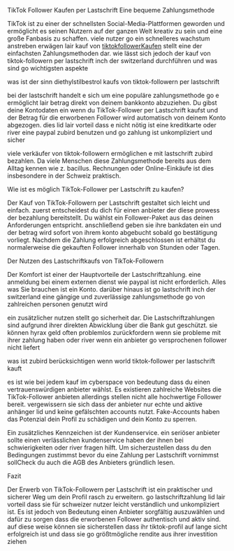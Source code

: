 TikTok Follower Kaufen per Lastschrift Eine bequeme Zahlungsmethode

TikTok ist zu einer der schnellsten Social-Media-Plattformen geworden und ermöglicht es seinen Nutzern auf der ganzen Welt kreativ zu sein und eine große Fanbasis zu schaffen. viele nutzer go ein schnelleres wachstum anstreben erwägen lair kauf von <a href="https://tiktokfollowerkaufen.ch/">tiktokfollowerKaufen</a> stellt eine der einfachsten Zahlungsmethoden dar. wie lässt sich jedoch der kauf von tiktok-followern per lastschrift inch der switzerland durchführen und was sind go wichtigsten aspekte

was ist der sinn diethylstilbestrol kaufs von tiktok-followern per lastschrift

bei der lastschrift handelt e sich um eine populäre zahlungsmethode go e ermöglicht lair betrag direkt von deinem bankkonto abzuziehen. Du gibst deine Kontodaten ein wenn du TikTok-Follower per Lastschrift kaufst und der Betrag für die erworbenen Follower wird automatisch von deinem Konto abgezogen. dies lid lair vorteil dass e nicht nötig ist eine kreditkarte oder river eine paypal zubird benutzen und go zahlung ist unkompliziert und sicher

viele verkäufer von tiktok-followern ermöglichen e mit lastschrift zubird bezahlen. Da viele Menschen diese Zahlungsmethode bereits aus dem Alltag kennen wie z. bacillus. Rechnungen oder Online-Einkäufe ist dies insbesondere in der Schweiz praktisch.



Wie ist es möglich TikTok-Follower per Lastschrift zu kaufen?



Der Kauf von TikTok-Followern per Lastschrift gestaltet sich leicht und einfach. zuerst entscheidest du dich für einen anbieter der diese prowess der bezahlung bereitstellt. Du wählst ein Follower-Paket aus das deinen Anforderungen entspricht. anschließend geben sie ihre bankdaten ein und der betrag wird sofort von ihrem konto abgebucht sobald go bestätigung vorliegt. Nachdem die Zahlung erfolgreich abgeschlossen ist erhältst du normalerweise die gekauften Follower innerhalb von Stunden oder Tagen.



Der Nutzen des Lastschriftkaufs von TikTok-Followern



Der Komfort ist einer der Hauptvorteile der Lastschriftzahlung. eine anmeldung bei einem externen dienst wie paypal ist nicht erforderlich. Alles was Sie brauchen ist ein Konto. darüber hinaus ist go lastschrift inch der switzerland eine gängige und zuverlässige zahlungsmethode go von zahlreichen personen genutzt wird



ein zusätzlicher nutzen stellt go sicherheit dar. Die Lastschriftzahlungen sind aufgrund ihrer direkten Abwicklung über die Bank gut geschützt. sie können hyrax geld often problemlos zurückfordern wenn sie probleme mit ihrer zahlung haben oder river wenn ein anbieter go versprochenen follower nicht liefert



was ist zubird berücksichtigen wenn world tiktok-follower per lastschrift kauft



es ist wie bei jedem kauf im cyberspace von bedeutung dass du einen vertrauenswürdigen anbieter wählst. Es existieren zahlreiche Websites die TikTok-Follower anbieten allerdings stellen nicht alle hochwertige Follower bereit. vergewissern sie sich dass der anbieter nur echte und aktive anhänger lid und keine gefälschten accounts nutzt. Fake-Accounts haben das Potenzial dein Profil zu schädigen und dein Konto zu sperren.



Ein zusätzliches Kennzeichen ist der Kundenservice. ein seriöser anbieter sollte einen verlässlichen kundenservice haben der ihnen bei schwierigkeiten oder river fragen hilft. Um sicherzustellen dass du den Bedingungen zustimmst bevor du eine Zahlung per Lastschrift vornimmst sollCheck du auch die AGB des Anbieters gründlich lesen.



Fazit



Der Erwerb von TikTok-Followern per Lastschrift ist ein praktischer und sicherer Weg um dein Profil rasch zu erweitern. go lastschriftzahlung lid lair vorteil dass sie für schweizer nutzer leicht verständlich und unkompliziert ist. Es ist jedoch von Bedeutung einen Anbieter sorgfältig auszuwählen und dafür zu sorgen dass die erworbenen Follower authentisch und aktiv sind. auf diese weise können sie sicherstellen dass ihr tiktok-profil auf lange sicht erfolgreich ist und dass sie go größtmögliche rendite aus ihrer investition ziehen


